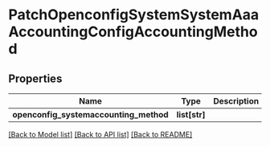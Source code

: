 # PatchOpenconfigSystemSystemAaaAccountingConfigAccountingMethod

## Properties
Name | Type | Description | Notes
------------ | ------------- | ------------- | -------------
**openconfig_systemaccounting_method** | **list[str]** |  | [optional] 

[[Back to Model list]](../README.md#documentation-for-models) [[Back to API list]](../README.md#documentation-for-api-endpoints) [[Back to README]](../README.md)


